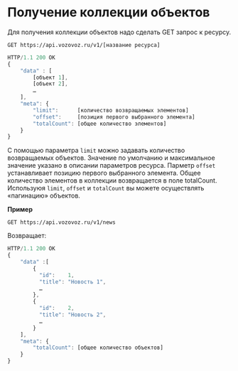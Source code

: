 # Получение коллекции объектов

Для получения коллекции объектов надо сделать GET запрос к ресурсу.

`GET https://api.vozovoz.ru/v1/[название ресурса]`

```js
HTTP/1.1 200 OK
{
    "data" : [
        [объект 1],
        [объект 2],
        …
    ],
    "meta": {
        "limit":      [количество возвращаемых элементов]
        "offset":     [позиция первого выбранного элемента]
        "totalCount": [общее количество элементов]
    }
}
```

С помощью параметра `limit` можно задавать количество возвращаемых объектов. Значение по умолчанию и максимальное значение указано в описании параметров ресурса.
Парметр `offset` устанавливает позицию первого выбранного элемента.
Общее количество элементов в коллекции возвращается в поле totalCount.
Используюя `limit`, `offset` и `totalCount` вы можете осуществлять «пагинацию» объектов.

**Пример**

`GET https://api.vozovoz.ru/v1/news`

Возвращает:

```js
HTTP/1.1 200 OK
{
    "data" :[
        {
          "id":    1,
          "title": "Новость 1",
          …
        },
        {
          "id":    2,
          "title": "Новость 2",
          …
        }
    ],
    "meta": {
        "totalCount": [общее количество объектов]
    }
}
```
